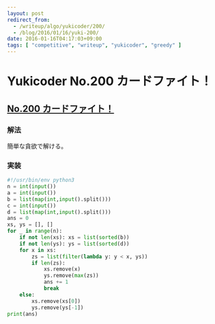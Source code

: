 ```yaml
---
layout: post
redirect_from:
  - /writeup/algo/yukicoder/200/
  - /blog/2016/01/16/yuki-200/
date: 2016-01-16T04:17:03+09:00
tags: [ "competitive", "writeup", "yukicoder", "greedy" ]
---
```


# Yukicoder No.200 カードファイト！

## [No.200 カードファイト！](http://yukicoder.me/problems/297)

### 解法

簡単な貪欲で解ける。

### 実装

``` python
#!/usr/bin/env python3
n = int(input())
a = int(input())
b = list(map(int,input().split()))
c = int(input())
d = list(map(int,input().split()))
ans = 0
xs, ys = [], []
for _ in range(n):
    if not len(xs): xs = list(sorted(b))
    if not len(ys): ys = list(sorted(d))
    for x in xs:
        zs = list(filter(lambda y: y < x, ys))
        if len(zs):
            xs.remove(x)
            ys.remove(max(zs))
            ans += 1
            break
    else:
        xs.remove(xs[0])
        ys.remove(ys[-1])
print(ans)
```
